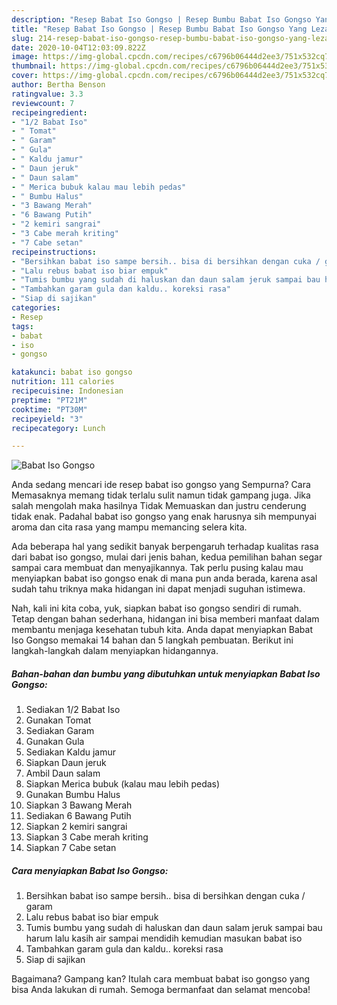 ```yaml
---
description: "Resep Babat Iso Gongso | Resep Bumbu Babat Iso Gongso Yang Lezat Sekali"
title: "Resep Babat Iso Gongso | Resep Bumbu Babat Iso Gongso Yang Lezat Sekali"
slug: 214-resep-babat-iso-gongso-resep-bumbu-babat-iso-gongso-yang-lezat-sekali
date: 2020-10-04T12:03:09.822Z
image: https://img-global.cpcdn.com/recipes/c6796b06444d2ee3/751x532cq70/babat-iso-gongso-foto-resep-utama.jpg
thumbnail: https://img-global.cpcdn.com/recipes/c6796b06444d2ee3/751x532cq70/babat-iso-gongso-foto-resep-utama.jpg
cover: https://img-global.cpcdn.com/recipes/c6796b06444d2ee3/751x532cq70/babat-iso-gongso-foto-resep-utama.jpg
author: Bertha Benson
ratingvalue: 3.3
reviewcount: 7
recipeingredient:
- "1/2 Babat Iso"
- " Tomat"
- " Garam"
- " Gula"
- " Kaldu jamur"
- " Daun jeruk"
- " Daun salam"
- " Merica bubuk kalau mau lebih pedas"
- " Bumbu Halus"
- "3 Bawang Merah"
- "6 Bawang Putih"
- "2 kemiri sangrai"
- "3 Cabe merah kriting"
- "7 Cabe setan"
recipeinstructions:
- "Bersihkan babat iso sampe bersih.. bisa di bersihkan dengan cuka / garam"
- "Lalu rebus babat iso biar empuk"
- "Tumis bumbu yang sudah di haluskan dan daun salam jeruk sampai bau harum lalu kasih air sampai mendidih kemudian masukan babat iso"
- "Tambahkan garam gula dan kaldu.. koreksi rasa"
- "Siap di sajikan"
categories:
- Resep
tags:
- babat
- iso
- gongso

katakunci: babat iso gongso 
nutrition: 111 calories
recipecuisine: Indonesian
preptime: "PT21M"
cooktime: "PT30M"
recipeyield: "3"
recipecategory: Lunch

---
```



![Babat Iso Gongso](https://img-global.cpcdn.com/recipes/c6796b06444d2ee3/751x532cq70/babat-iso-gongso-foto-resep-utama.jpg)

Anda sedang mencari ide resep babat iso gongso yang Sempurna? Cara Memasaknya memang tidak terlalu sulit namun tidak gampang juga. Jika salah mengolah maka hasilnya Tidak Memuaskan dan justru cenderung tidak enak. Padahal babat iso gongso yang enak harusnya sih mempunyai aroma dan cita rasa yang mampu memancing selera kita.



Ada beberapa hal yang sedikit banyak berpengaruh terhadap kualitas rasa dari babat iso gongso, mulai dari jenis bahan, kedua pemilihan bahan segar sampai cara membuat dan menyajikannya. Tak perlu pusing kalau mau menyiapkan babat iso gongso enak di mana pun anda berada, karena asal sudah tahu triknya maka hidangan ini dapat menjadi suguhan istimewa.


Nah, kali ini kita coba, yuk, siapkan babat iso gongso sendiri di rumah. Tetap dengan bahan sederhana, hidangan ini bisa memberi manfaat dalam membantu menjaga kesehatan tubuh kita. Anda dapat menyiapkan Babat Iso Gongso memakai 14 bahan dan 5 langkah pembuatan. Berikut ini langkah-langkah dalam menyiapkan hidangannya.

<!--inarticleads1-->

##### Bahan-bahan dan bumbu yang dibutuhkan untuk menyiapkan Babat Iso Gongso:

1. Sediakan 1/2 Babat Iso
1. Gunakan  Tomat
1. Sediakan  Garam
1. Gunakan  Gula
1. Sediakan  Kaldu jamur
1. Siapkan  Daun jeruk
1. Ambil  Daun salam
1. Siapkan  Merica bubuk (kalau mau lebih pedas)
1. Gunakan  Bumbu Halus
1. Siapkan 3 Bawang Merah
1. Sediakan 6 Bawang Putih
1. Siapkan 2 kemiri sangrai
1. Siapkan 3 Cabe merah kriting
1. Siapkan 7 Cabe setan




<!--inarticleads2-->

##### Cara menyiapkan Babat Iso Gongso:

1. Bersihkan babat iso sampe bersih.. bisa di bersihkan dengan cuka / garam
1. Lalu rebus babat iso biar empuk
1. Tumis bumbu yang sudah di haluskan dan daun salam jeruk sampai bau harum lalu kasih air sampai mendidih kemudian masukan babat iso
1. Tambahkan garam gula dan kaldu.. koreksi rasa
1. Siap di sajikan




Bagaimana? Gampang kan? Itulah cara membuat babat iso gongso yang bisa Anda lakukan di rumah. Semoga bermanfaat dan selamat mencoba!
